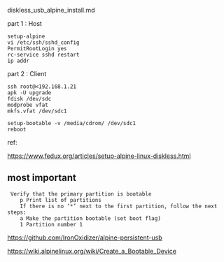 diskless_usb_alpine_install.md

part 1 : Host
```
setup-alpine
vi /etc/ssh/sshd_config
PermitRootLogin yes
rc-service sshd restart
ip addr

```
part 2 : Client
```
ssh root@<192.168.1.21
apk -U upgrade
fdisk /dev/sdc
modprobe vfat
mkfs.vfat /dev/sdc1

setup-bootable -v /media/cdrom/ /dev/sdc1
reboot

```
ref:

  https://www.fedux.org/articles/setup-alpine-linux-diskless.html


  ## most important

  ```
   Verify that the primary partition is bootable
      p Print list of partitions
      If there is no ‘*’ next to the first partition, follow the next steps:
      a Make the partition bootable (set boot flag)
      1 Partition number 1
  ```

https://github.com/IronOxidizer/alpine-persistent-usb

https://wiki.alpinelinux.org/wiki/Create_a_Bootable_Device

